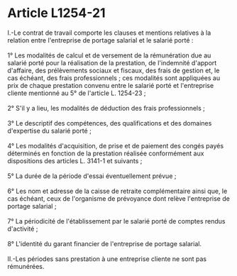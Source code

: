 # Article L1254-21

<p align="left">
  I.-Le contrat de travail comporte les clauses et mentions relatives à la relation entre l'entreprise de portage salarial et le salarié porté : <br /> <br /> 1° Les modalités de calcul et de versement de la rémunération due au salarié porté pour la réalisation de la prestation, de l'indemnité d'apport d'affaire, des prélèvements sociaux et fiscaux, des frais de gestion et, le cas échéant, des frais professionnels ; ces modalités sont appliquées au prix de chaque prestation convenu entre le salarié porté et l'entreprise cliente mentionné au 5° de l'article L. 1254-23 ; <br /> <br /> 2° S'il y a lieu, les modalités de déduction des frais professionnels ; <br /> <br /> 3° Le descriptif des compétences, des qualifications et des domaines d'expertise du salarié porté ; <br /> <br /> 4° Les modalités d'acquisition, de prise et de paiement des congés payés déterminés en fonction de la prestation réalisée conformément aux dispositions des articles L. 3141-1 et suivants ; <br /> <br /> 5° La durée de la période d'essai éventuellement prévue ; <br /> <br /> 6° Les nom et adresse de la caisse de retraite complémentaire ainsi que, le cas échéant, ceux de l'organisme de prévoyance dont relève l'entreprise de portage salarial ; <br /> <br /> 7° La périodicité de l'établissement par le salarié porté de comptes rendus d'activité ; <br /> <br /> 8° L'identité du garant financier de l'entreprise de portage salarial. <br /> <br /> II.-Les périodes sans prestation à une entreprise cliente ne sont pas rémunérées.
</p>